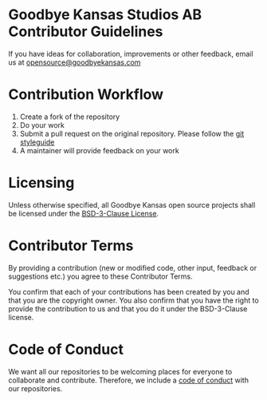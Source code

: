 # Goodbye Kansas Studios AB Contributor Guidelines

If you have ideas for collaboration, improvements or other feedback, email us at
opensource@goodbyekansas.com

# Contribution Workflow

1. Create a fork of the repository
2. Do your work
3. Submit a pull request on the original repository. Please follow the
   [git styleguide](https://github.com/goodbyekansas/git-commit-styleguide)
4. A maintainer will provide feedback on your work

# Licensing

Unless otherwise specified, all Goodbye Kansas open source projects shall be licensed
under the
[BSD-3-Clause License](https://github.com/goodbyekansas/nedryland/blob/main/LICENSE).

# Contributor Terms

By providing a contribution (new or modified code, other input, feedback or suggestions
etc.) you agree to these Contributor Terms.

You confirm that each of your contributions has been created by you and that you are the
copyright owner. You also confirm that you have the right to provide the contribution to
us and that you do it under the BSD-3-Clause license.

# Code of Conduct

We want all our repositories to be welcoming places for everyone to collaborate and
contribute. Therefore, we include a [code of conduct](CODE_OF_CONDUCT.md) with our
repositories.
